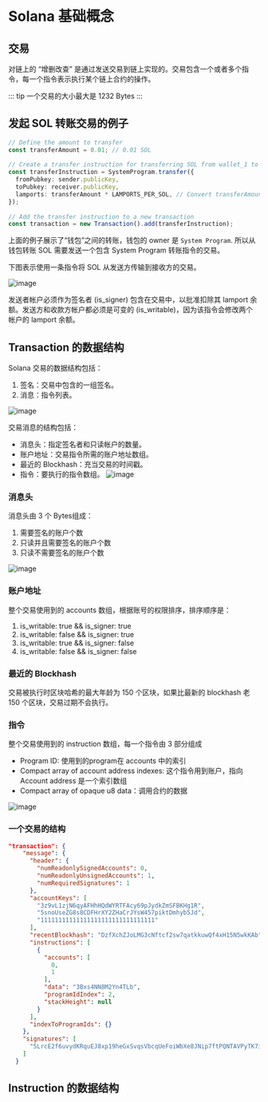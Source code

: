 # Solana 基础概念

## 交易

对链上的 “增删改查” 是通过发送交易到链上实现的。交易包含一个或者多个指令，每一个指令表示执行某个链上合约的操作。

::: tip
一个交易的大小最大是 1232 Bytes
:::

## 发起 SOL 转账交易的例子
```typescript
// Define the amount to transfer
const transferAmount = 0.01; // 0.01 SOL
 
// Create a transfer instruction for transferring SOL from wallet_1 to wallet_2
const transferInstruction = SystemProgram.transfer({
  fromPubkey: sender.publicKey,
  toPubkey: receiver.publicKey,
  lamports: transferAmount * LAMPORTS_PER_SOL, // Convert transferAmount to lamports
});
 
// Add the transfer instruction to a new transaction
const transaction = new Transaction().add(transferInstruction);
```

上面的例子展示了“钱包”之间的转账，钱包的 owner 是 `System Program`. 所以从钱包转账 SOL 需要发送一个包含 System Program 转账指令的交易。

下图表示使用一条指令将 SOL 从发送方传输到接收方的交易。

![image](/sol-transfer.svg "SOL Transfer")

发送者帐户必须作为签名者 (is_signer) 包含在交易中，以批准扣除其 lamport 余额。发送方和收款方帐户都必须是可变的 (is_writable)，因为该指令会修改两个帐户的 lamport 余额。

## Transaction 的数据结构
Solana 交易的数据结构包括：

1. 签名：交易中包含的一组签名。
2. 消息：指令列表。

![image](/tx_format.png "tx format")

交易消息的结构包括：
- 消息头：指定签名者和只读帐户的数量。
- 账户地址：交易指令所需的账户地址数组。
- 最近的 Blockhash：充当交易的时间戳。
- 指令：要执行的指令数组。
![image](/legacy_message.png "legacy message")

### 消息头
消息头由 3 个 Bytes组成：
1. 需要签名的账户个数
2. 只读并且需要签名的账户个数
3. 只读不需要签名的账户个数

![image](/message_header.png "message header")

### 账户地址
整个交易使用到的 accounts 数组，根据账号的权限排序，排序顺序是：
1. is_writable: true && is_signer: true
2. is_writable: false && is_signer: true
3. is_writable: true && is_signer: false
4. is_writable: false && is_signer: false

### 最近的 Blockhash
交易被执行时区块哈希的最大年龄为 150 个区块，如果比最新的 blockhash 老 150 个区块，交易过期不会执行。

### 指令
整个交易使用到的 instruction 数组，每一个指令由 3 部分组成
- Program ID: 使用到的program在 accounts 中的索引
- Compact array of account address indexes: 这个指令用到账户，指向 Account address 是一个索引数组
- Compact array of opaque u8 data：调用合约的数据

![image](/compact_array_of_ixs.png "compact_array_of_ixs")

### 一个交易的结构
```json
"transaction": {
    "message": {
      "header": {
        "numReadonlySignedAccounts": 0,
        "numReadonlyUnsignedAccounts": 1,
        "numRequiredSignatures": 1
      },
      "accountKeys": [
        "3z9vL1zjN6qyAFHhHQdWYRTFAcy69pJydkZmSFBKHg1R",
        "5snoUseZG8s8CDFHrXY2ZHaCrJYsW457piktDmhyb5Jd",
        "11111111111111111111111111111111"
      ],
      "recentBlockhash": "DzfXchZJoLMG3cNftcf2sw7qatkkuwQf4xH15N5wkKAb",
      "instructions": [
        {
          "accounts": [
            0,
            1
          ],
          "data": "3Bxs4NN8M2Yn4TLb",
          "programIdIndex": 2,
          "stackHeight": null
        }
      ],
      "indexToProgramIds": {}
    },
    "signatures": [
      "5LrcE2f6uvydKRquEJ8xp19heGxSvqsVbcqUeFoiWbXe8JNip7ftPQNTAVPyTK7ijVdpkzmKKaAQR7MWMmujAhXD"
    ]
  }
```

## Instruction 的数据结构